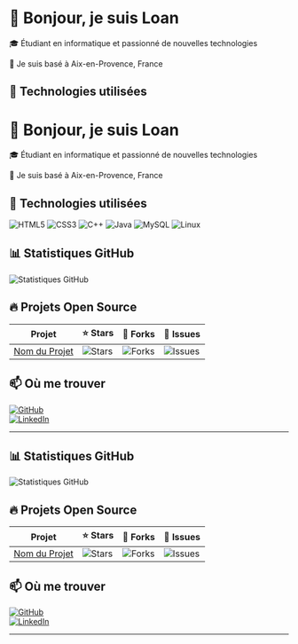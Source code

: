 # 👋 Bonjour, je suis Loan  

🎓 Étudiant en informatique et passionné de nouvelles technologies  

📍 Je suis basé à Aix-en-Provence, France  

## 🚀 Technologies utilisées  
# 👋 Bonjour, je suis Loan  

🎓 Étudiant en informatique et passionné de nouvelles technologies  

📍 Je suis basé à Aix-en-Provence, France  

## 🚀 Technologies utilisées  
![HTML5](https://img.shields.io/badge/HTML5-E34F26?style=for-the-badge&logo=html5&logoColor=white)
![CSS3](https://img.shields.io/badge/CSS3-1572B6?style=for-the-badge&logo=css3&logoColor=white)
![C++](https://img.shields.io/badge/C++-00599C?style=for-the-badge&logo=c%2B%2B&logoColor=white)
![Java](https://img.shields.io/badge/Java-007396?style=for-the-badge&logo=java&logoColor=white)
![MySQL](https://img.shields.io/badge/MySQL-4479A1?style=for-the-badge&logo=mysql&logoColor=white)
![Linux](https://img.shields.io/badge/Linux-FCC624?style=for-the-badge&logo=linux&logoColor=black)

## 📊 Statistiques GitHub  
![Statistiques GitHub](https://github-readme-stats.vercel.app/api?username=Loan&show_icons=true&theme=radical)  

## 🔥 Projets Open Source  
| Projet | ⭐ Stars | 🍴 Forks | 🚀 Issues |  
|--------|---------|---------|----------|  
| [Nom du Projet](https://github.com/Loan/NomDuProjet) | ![Stars](https://img.shields.io/github/stars/Loan/NomDuProjet?style=social) | ![Forks](https://img.shields.io/github/forks/Loan/NomDuProjet?style=social) | ![Issues](https://img.shields.io/github/issues/Loan/NomDuProjet) |

## 📫 Où me trouver  
[![GitHub](https://img.shields.io/badge/GitHub-100000?style=for-the-badge&logo=github)](https://github.com/a24012091)  
[![LinkedIn](https://img.shields.io/badge/LinkedIn-0077B5?style=for-the-badge&logo=linkedin)](https://linkedin.com/in/oan-allard-070605348)

---


## 📊 Statistiques GitHub  
![Statistiques GitHub](https://github-readme-stats.vercel.app/api?username=Loan&show_icons=true&theme=radical)  

## 🔥 Projets Open Source  
| Projet | ⭐ Stars | 🍴 Forks | 🚀 Issues |  
|--------|---------|---------|----------|  
| [Nom du Projet](https://github.com/Loan/NomDuProjet) | ![Stars](https://img.shields.io/github/stars/Loan/NomDuProjet?style=social) | ![Forks](https://img.shields.io/github/forks/Loan/NomDuProjet?style=social) | ![Issues](https://img.shields.io/github/issues/Loan/NomDuProjet) |

## 📫 Où me trouver  
[![GitHub](https://img.shields.io/badge/GitHub-100000?style=for-the-badge&logo=github)](https://github.com/a24012091)  
[![LinkedIn](https://img.shields.io/badge/LinkedIn-0077B5?style=for-the-badge&logo=linkedin)](https://linkedin.com/in/oan-allard-070605348)

---
